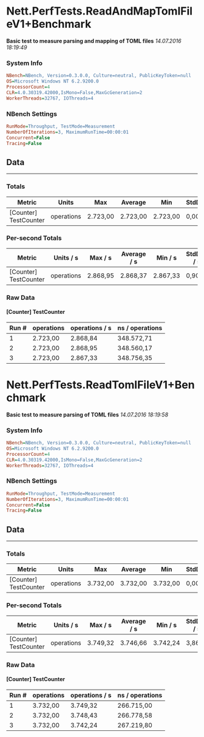 # Nett.PerfTests.ReadAndMapTomlFileV1+Benchmark
__Basic test to measure parsing and mapping of TOML files__
_14.07.2016 18:19:49_
### System Info
```ini
NBench=NBench, Version=0.3.0.0, Culture=neutral, PublicKeyToken=null
OS=Microsoft Windows NT 6.2.9200.0
ProcessorCount=4
CLR=4.0.30319.42000,IsMono=False,MaxGcGeneration=2
WorkerThreads=32767, IOThreads=4
```

### NBench Settings
```ini
RunMode=Throughput, TestMode=Measurement
NumberOfIterations=3, MaximumRunTime=00:00:01
Concurrent=False
Tracing=False
```

## Data
-------------------

### Totals
Metric |           Units |             Max |         Average |             Min |          StdDev |
---------------- |---------------- |---------------- |---------------- |---------------- |---------------- |
[Counter] TestCounter |      operations |        2.723,00 |        2.723,00 |        2.723,00 |            0,00 |

### Per-second Totals
Metric |       Units / s |         Max / s |     Average / s |         Min / s |      StdDev / s |
---------------- |---------------- |---------------- |---------------- |---------------- |---------------- |
[Counter] TestCounter |      operations |        2.868,95 |        2.868,37 |        2.867,33 |            0,90 |

### Raw Data
#### [Counter] TestCounter
Run # |      operations |  operations / s | ns / operations |
---------------- |---------------- |---------------- |---------------- |
1 |        2.723,00 |        2.868,84 |      348.572,71 |
2 |        2.723,00 |        2.868,95 |      348.560,17 |
3 |        2.723,00 |        2.867,33 |      348.756,35 |


# Nett.PerfTests.ReadTomlFileV1+Benchmark
__Basic test to measure parsing of TOML files__
_14.07.2016 18:19:58_
### System Info
```ini
NBench=NBench, Version=0.3.0.0, Culture=neutral, PublicKeyToken=null
OS=Microsoft Windows NT 6.2.9200.0
ProcessorCount=4
CLR=4.0.30319.42000,IsMono=False,MaxGcGeneration=2
WorkerThreads=32767, IOThreads=4
```

### NBench Settings
```ini
RunMode=Throughput, TestMode=Measurement
NumberOfIterations=3, MaximumRunTime=00:00:01
Concurrent=False
Tracing=False
```

## Data
-------------------

### Totals
Metric |           Units |             Max |         Average |             Min |          StdDev |
---------------- |---------------- |---------------- |---------------- |---------------- |---------------- |
[Counter] TestCounter |      operations |        3.732,00 |        3.732,00 |        3.732,00 |            0,00 |

### Per-second Totals
Metric |       Units / s |         Max / s |     Average / s |         Min / s |      StdDev / s |
---------------- |---------------- |---------------- |---------------- |---------------- |---------------- |
[Counter] TestCounter |      operations |        3.749,32 |        3.746,66 |        3.742,24 |            3,86 |

### Raw Data
#### [Counter] TestCounter
Run # |      operations |  operations / s | ns / operations |
---------------- |---------------- |---------------- |---------------- |
1 |        3.732,00 |        3.749,32 |      266.715,00 |
2 |        3.732,00 |        3.748,43 |      266.778,58 |
3 |        3.732,00 |        3.742,24 |      267.219,80 |


